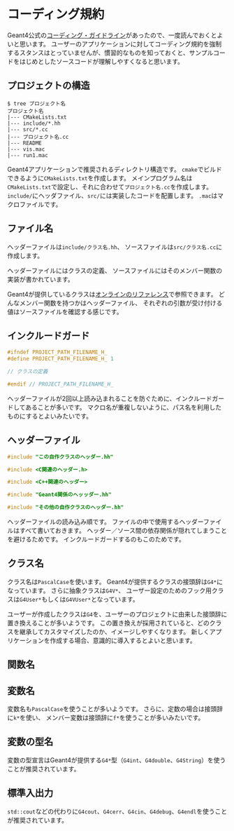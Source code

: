 # コーディング規約

Geant4公式の[コーディング・ガイドライン](https://geant4-internal.web.cern.ch/collaboration/coding_guidelines)があったので、一度読んでおくとよいと思います。
ユーザーのアプリケーションに対してコーディング規約を強制するスタンスはとっていませんが、慣習的なものを知っておくと、サンプルコードをはじめとしたソースコードが理解しやすくなると思います。



## プロジェクトの構造

```console
$ tree プロジェクト名
プロジェクト名
|--- CMakeLists.txt
|--- include/*.hh
|--- src/*.cc
|--- プロジェクト名.cc
|--- README
|--- vis.mac
|--- run1.mac
```

Geant4アプリケーションで推奨されるディレクトリ構造です。
``cmake``でビルドできるように``CMakeLists.txt``を作成します。
メインプログラム名は``CMakeLists.txt``で設定し、それに合わせて``プロジェクト名.cc``を作成します。
``include/``にヘッダファイル、``src/``には実装したコードを配置します。
``.mac``はマクロファイルです。

## ファイル名

ヘッダーファイルは``include/クラス名.hh``、
ソースファイルは``src/クラス名.cc``に作成します。

ヘッダーファイルにはクラスの定義、
ソースファイルにはそのメンバー関数の実装が書かれています。

Geant4が提供しているクラスは[オンラインのリファレンス](https://geant4.kek.jp/Reference/)で参照できます。
どんなメンバー関数を持つかはヘッダーファイル、
それぞれの引数が受け付ける値はソースファイルを確認する感じです。

## インクルードガード

```cpp
#ifndef PROJECT_PATH_FILENAME_H_
#define PROJECT_PATH_FILENAME_H_ 1

// クラスの定義

#endif // PROJECT_PATH_FILENAME_H_
```

ヘッダーファイルが2回以上読み込まれることを防ぐために、インクルードガードしてあることが多いです。
マクロ名が重複しないように、パス名を利用したものにするとよいみたいです。

## ヘッダーファイル

```cpp
#include "この自作クラスのヘッダー.hh"

#include <C関連のヘッダー.h>

#include <C++関連のヘッダー>

#include "Geant4関係のヘッッダー.hh"

#include "その他の自作クラスのヘッダー.hh"
```

ヘッダーファイルの読み込み順です。
ファイルの中で使用するヘッダーファイルはすべて書いておきます。
ヘッダー／ソース間の依存関係が隠れてしまうことを避けるためです。
インクルードガードするのもこのためです。

## クラス名

クラス名は``PascalCase``を使います。
Geant4が提供するクラスの接頭辞は``G4*``になっています。
さらに抽象クラスは``G4V*``、
ユーザー設定のためのフック用クラスは``G4User*``もしくは``G4VUser*``となっています。

ユーザーが作成したクラスは``G4``を、ユーザーのプロジェクトに由来した接頭辞に置き換えることが多いようです。
この置き換えが採用されていると、どのクラスを継承してカスタマイズしたのか、イメージしやすくなります。
新しくアプリケーションを作成する場合、意識的に導入するとよいと思います。

## 関数名

## 変数名

変数名も``PascalCase``を使うことが多いようです。
さらに、定数の場合は接頭辞に``k*``を使い、
メンバー変数は接頭辞に``f*``を使うことが多いみたいです。

## 変数の型名

変数の型宣言はGeant4が提供する``G4*``型（``G4int``、``G4double``、``G4String``）を使うことが推奨されています。

## 標準入出力

``std::cout``などの代わりに``G4cout``、``G4cerr``、``G4cin``、``G4debug``、``G4endl``を使うことが推奨されています。

